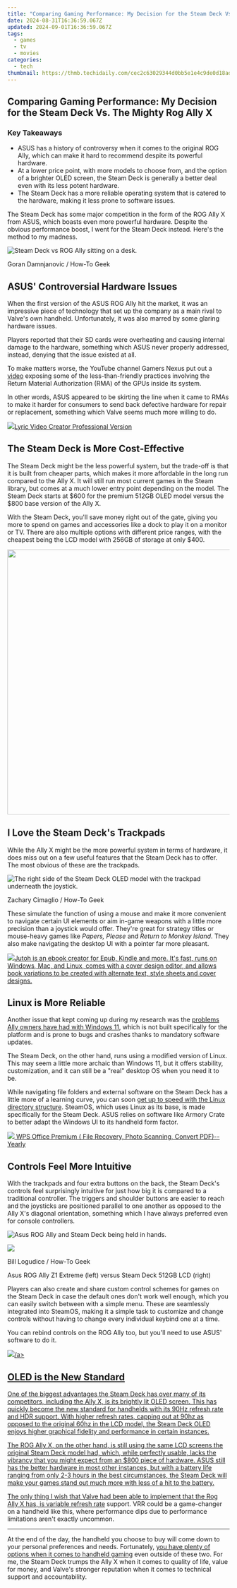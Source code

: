 ```yaml
---
title: "Comparing Gaming Performance: My Decision for the Steam Deck Vs. The Mighty Rog Ally X"
date: 2024-08-31T16:36:59.067Z
updated: 2024-09-01T16:36:59.067Z
tags:
  - games
  - tv
  - movies
categories:
  - tech
thumbnail: https://thmb.techidaily.com/cec2c63029344d0bb5e1e4c9de0d18ad2dcde0dafb37cbba53e291b9ec9ff6a5.jpg
---
```


## Comparing Gaming Performance: My Decision for the Steam Deck Vs. The Mighty Rog Ally X

### Key Takeaways

* ASUS has a history of controversy when it comes to the original ROG Ally, which can make it hard to recommend despite its powerful hardware.
* At a lower price point, with more models to choose from, and the option of a brighter OLED screen, the Steam Deck is generally a better deal even with its less potent hardware.
* The Steam Deck has a more reliable operating system that is catered to the hardware, making it less prone to software issues.

 The Steam Deck has some major competition in the form of the ROG Ally X from ASUS, which boasts even more powerful hardware. Despite the obvious performance boost, I went for the Steam Deck instead. Here's the method to my madness.

![Steam Deck vs ROG Ally sitting on a desk.](https://static1.howtogeekimages.com/wordpress/wp-content/uploads/2024/05/steam-deck-vs-rog-ally-featured.jpg) 

Goran Damnjanovic / How-To Geek

##  ASUS' Controversial Hardware Issues

 When the first version of the ASUS ROG Ally hit the market, it was an impressive piece of technology that set up the company as a main rival to Valve's own handheld. Unfortunately, it was also marred by some glaring hardware issues.

 Players reported that their SD cards were overheating and causing internal damage to the hardware, something which ASUS never properly addressed, instead, denying that the issue existed at all.

 To make matters worse, the YouTube channel Gamers Nexus put out a [video](https://www.youtube.com/watch?v=7pMrssIrKcY) exposing some of the less-than-friendly practices involving the Return Material Authorization (RMA) of the GPUs inside its system.

 In other words, ASUS appeared to be skirting the line when it came to RMAs to make it harder for consumers to send back defective hardware for repair or replacement, something which Valve seems much more willing to do.

<!-- affiliate ads begin -->
<a href="https://secure.2checkout.com/order/checkout.php?PRODS=11224199&QTY=1&AFFILIATE=108875&CART=1"><img src="https://secure.avangate.com/images/merchant/e09fdffe648a30658a9657bbed7b2388/products/copy_boxshot_lyricvideo.png" border="0">Lyric Video Creator Professional Version</a>
<!-- affiliate ads end -->
##  The Steam Deck is More Cost-Effective

 The Steam Deck might be the less powerful system, but the trade-off is that it is built from cheaper parts, which makes it more affordable in the long run compared to the Ally X. It will still run most current games in the Steam library, but comes at a much lower entry point depending on the model. The Steam Deck starts at $600 for the premium 512GB OLED model versus the $800 base version of the Ally X.

 With the Steam Deck, you'll save money right out of the gate, giving you more to spend on games and accessories like a dock to play it on a monitor or TV. There are also multiple options with different price ranges, with the cheapest being the LCD model with 256GB of storage at only $400.

<!-- affiliate ads begin -->
<a href="https://appsumo.8odi.net/c/5597632/2075471/7443" target="_top" id="2075471"><img src="//a.impactradius-go.com/display-ad/7443-2075471" border="0" alt="" width="1200" height="600"/></a><img height="0" width="0" src="https://appsumo.8odi.net/i/5597632/2075471/7443" style="position:absolute;visibility:hidden;" border="0" />
<!-- affiliate ads end -->
##  I Love the Steam Deck's Trackpads

 While the Ally X might be the more powerful system in terms of hardware, it does miss out on a few useful features that the Steam Deck has to offer. The most obvious of these are the trackpads.

![The right side of the Steam Deck OLED model with the trackpad underneath the joystick.](https://static1.howtogeekimages.com/wordpress/wp-content/uploads/2024/06/pxl_20240625_190936982.jpg) 

Zachary Cimaglio / How-To Geek

 These simulate the function of using a mouse and make it more convenient to navigate certain UI elements or aim in-game weapons with a little more precision than a joystick would offer. They're great for strategy titles or mouse-heavy games like _Papers, Please_ and _Return to Monkey Island_. They also make navigating the desktop UI with a pointer far more pleasant.

<!-- affiliate ads begin -->
<a href="https://secure.2checkout.com/order/checkout.php?PRODS=4694919&QTY=1&AFFILIATE=108875&CART=1"><img src="https://secure.avangate.com/images/merchant/bccefcc1b1eee9eca3ae4f5c1a281482/products/jutoh-logo-1200x1600.jpg" border="0">Jutoh is an ebook creator for Epub, Kindle and more. It's fast, runs on Windows, Mac, and Linux, comes with a cover design editor, and allows book variations to be created with alternate text, style sheets and cover designs. </a>
<!-- affiliate ads end -->
##  Linux is More Reliable

 Another issue that kept coming up during my research was the [problems Ally owners have had with Windows 11](https://youtube-webster.techidaily.com/cially-flourishing-online-media-personality/), which is not built specifically for the platform and is prone to bugs and crashes thanks to mandatory software updates.

 The Steam Deck, on the other hand, runs using a modified version of Linux. This may seem a little more archaic than Windows 11, but it offers stability, customization, and it can still be a "real" desktop OS when you need it to be.

 While navigating file folders and external software on the Steam Deck has a little more of a learning curve, you can soon [get up to speed with the Linux directory structure](https://instagram-clips.techidaily.com/crafting-captivating-ig-stories-with-youtube-content-for-2024/). SteamOS, which uses Linux as its base, is made specifically for the Steam Deck. ASUS relies on software like Armory Crate to better adapt the Windows UI to its handheld form factor.

<!-- affiliate ads begin -->
<a href="https://secure.2checkout.com/order/checkout.php?PRODS=38729081&QTY=1&AFFILIATE=108875&CART=1"><img src="https://website-prod.cache.wpscdn.com/img/wps-spreadsheet-free-excel-editor-online-offline-1x.93e269d.png" border="0">
WPS Office Premium ( File Recovery, Photo Scanning, Convert PDF)--Yearly</a>
<!-- affiliate ads end -->
##  Controls Feel More Intuitive

 With the trackpads and four extra buttons on the back, the Steam Deck's controls feel surprisingly intuitive for just how big it is compared to a traditional controller. The triggers and shoulder buttons are easier to reach and the joysticks are positioned parallel to one another as opposed to the Ally X's diagonal orientation, something which I have always preferred even for console controllers.

![Asus ROG Ally and Steam Deck being held in hands.](https://static1.howtogeekimages.com/wordpress/wp-content/uploads/wm/2023/12/2023-12-08-14-23-57.jpg) 

<!-- affiliate ads begin -->
<a href="https://store.nero.com/order/checkout.php?PRODS=42296855&QTY=1&AFFILIATE=108875&CART=1"><img src="http://cdnwww.nero.com/nero-com-wAssets/img/banners/2023/recode/Nero_Recode_Screen_2.png" border="0"></a>
<!-- affiliate ads end -->
Bill Logudice / How-To Geek

Asus ROG Ally Z1 Extreme (left) versus Steam Deck 512GB LCD (right)

 Players can also create and share custom control schemes for games on the Steam Deck in case the default ones don't work well enough, which you can easily switch between with a simple menu. These are seamlessly integrated into SteamOS, making it a simple task to customize and change controls without having to change every individual keybind one at a time.

 You can rebind controls on the ROG Ally too, but you'll need to use ASUS' software to do it.

<!-- affiliate ads begin -->
<a href="https://store.nero.com/order/checkout.php?PRODS=4729507&QTY=1&AFFILIATE=108875&CART=1"><img src="https://www.nero.com/nero-com-wAssets/img/banners/2023/TIU/Nero_TuneItUp_Screen_2.webp" border="0">/a>
<!-- affiliate ads end -->
##  OLED is the New Standard

 One of the biggest advantages the Steam Deck has over many of its competitors, including the Ally X, is its brightly lit OLED screen. This has quickly become the new standard for handhelds with its 90Hz refresh rate and HDR support. With higher refresh rates, capping out at 90hz as opposed to the original 60hz in the LCD model, the Steam Deck OLED enjoys higher graphical fidelity and performance in certain instances.

 The ROG Ally X, on the other hand, is still using the same LCD screens the original Steam Deck model had, which, while perfectly usable, lacks the vibrancy that you might expect from an $800 piece of hardware. ASUS still has the better hardware in most other instances, but with a battery life ranging from only 2-3 hours in the best circumstances, the Steam Deck will make your games stand out much more with less of a hit to the battery.

 The only thing I wish that Valve had been able to implement that the Rog Ally X has, is [variable refresh rate](https://iphone-location.techidaily.com/how-to-change-your-location-on-apple-iphone-13-pro-drfone-by-drfone-virtual-ios/) support. VRR could be a game-changer on a handheld like this, where performance dips due to performance limitations aren't exactly uncommon.

---

 At the end of the day, the handheld you choose to buy will come down to your personal preferences and needs. Fortunately, [you have plenty of options when it comes to handheld gaming](https://facebook.techidaily.com/discovering-shared-passions-via-chatting-game-surveys/) even outside of these two. For me, the Steam Deck trumps the Ally X when it comes to quality of life, value for money, and Valve's stronger reputation when it comes to technical support and accountability.

<ins class="adsbygoogle"
     style="display:block"
     data-ad-format="autorelaxed"
     data-ad-client="ca-pub-7571918770474297"
     data-ad-slot="1223367746"></ins>



<ins class="adsbygoogle"
     style="display:block"
     data-ad-client="ca-pub-7571918770474297"
     data-ad-slot="8358498916"
     data-ad-format="auto"
     data-full-width-responsive="true"></ins>


